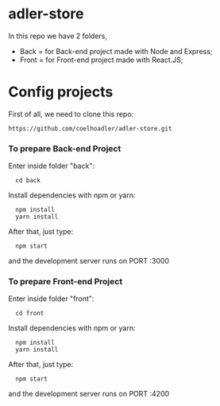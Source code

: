 # adler-store

In this repo we have 2 folders, 
- Back = for Back-end project made with Node and Express;
- Front =  for Front-end project made with React.JS;

# Config projects

First of all, we need to clone this repo:
```
https://github.com/coelhoadler/adler-store.git
```

### To prepare Back-end Project

Enter inside folder "back":
```
  cd back
```

Install dependencies with npm or yarn:
```
  npm install
  yarn install
```

After that, just type:
```
  npm start
```
and the development server runs on PORT :3000

### To prepare Front-end Project

Enter inside folder "front":
```
  cd front
```

Install dependencies with npm or yarn:
```
  npm install
  yarn install
```

After that, just type:
```
  npm start
```
and the development server runs on PORT :4200

